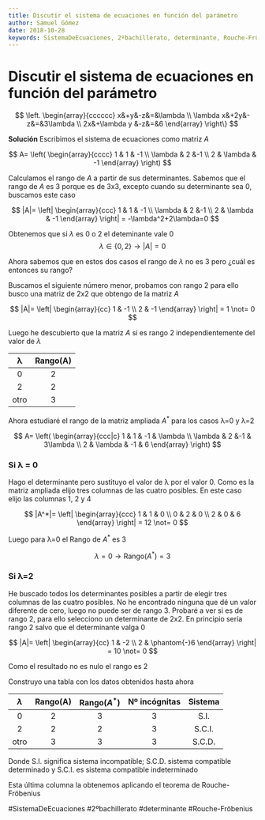 ```yaml
---
title: Discutir el sistema de ecuaciones en función del parámetro
author: Samuel Gómez
date: 2018-10-28
keywords: SistemaDeEcuaciones, 2ºbachillerato, determinante, Rouche-Fröbenius
---
```


# Discutir el sistema de ecuaciones en función del parámetro
$$
\left.
\begin{array}{cccccc}
	x&+y&-z&=&\lambda \\
	\lambda x&+2y&-z&=&3\lambda \\
	2x&+\lambda y &-z&=&6
\end{array}
\right\}
$$

**Solución** Escribimos el sistema de ecuaciones como matriz $A$

$$
A= \left(
\begin{array}{cccc}
	1 		& 1 & -1 \\
	\lambda & 2 &-1  \\
	2 		&	\lambda & -1
\end{array}
\right)
$$

Calculamos el rango de $A$ a partir de sus determinantes. Sabemos que el
rango de $A$ es 3 porque es de 3x3, excepto cuando su determinante sea 0,
buscamos este caso

$$
|A|= \left|
\begin{array}{ccc}
	1 		& 1 & -1 \\
	\lambda & 2 &-1  \\
	2 		&	\lambda & -1
\end{array}
\right| = -\lambda^2+2\lambda=0
$$

Obtenemos que si $\lambda$ es 0 o 2 el deteminante vale 0
$$\lambda \in \{0, 2\} \rightarrow |A| = 0 $$

Ahora sabemos que en estos dos casos el rango de $\lambda$ no es 3 pero
¿cuál es entonces su rango?

Buscamos el siguiente número menor, probamos con rango 2 para ello busco
una matriz de 2x2 que obtengo de la matriz $A$

$$
|A|= \left|
\begin{array}{cc}
	1 & -1 \\
	2 & -1
\end{array}
\right| = 1 \not= 0
$$

Luego he descubierto que la matriz $A$ sí es rango 2 independientemente
del valor de $\lambda$

|&lambda; | Rango(A)|
|:------:|:-------:|
|0   	 | 2  |
|2   	 | 2  |
|otro    | 3  |


Ahora estudiaré el rango de la matriz ampliada $A^*$ para los casos &lambda;=0 y &lambda;=2

$$
A= \left(
\begin{array}{ccc|c}
	1 		& 1 & -1 & \lambda \\
	\lambda & 2 &-1 & 3\lambda \\
	2 		&	\lambda & -1 & 6
\end{array}
\right)
$$

### Si &lambda; = 0

Hago el determinante pero sustituyo el valor de &lambda; por el valor 0. Como es la matriz
ampliada elijo tres columnas de las cuatro posibles. En este caso elijo las columnas
1, 2 y 4

$$
|A^*|= \left|
\begin{array}{ccc}
	1 & 1 & 0 \\
	0 & 2 	& 0  \\
	2 &	0 & 6
\end{array}
\right| = 12 \not= 0
$$

Luego para &lambda;=0 el Rango de $A^*$ es 3

$$\lambda=0 \rightarrow \text{Rango}(A^*)=3$$

### Si &lambda;=2

He buscado todos los determinantes posibles a partir de elegir tres columnas de las
cuatro posibles. No he encontrado ninguna que dé un valor diferente de cero, luego
no puede ser de rango 3. Probaré a ver si es de rango 2, para ello selecciono un
determinante de 2x2. En principio sería rango 2 salvo que el determinante valga 0

$$
|A|= \left|
\begin{array}{cc}
	1 & -2 \\
	2 & \phantom{-}6
\end{array}
\right| = 10 \not= 0
$$

Como el resultado no es nulo el rango es 2

Construyo una tabla con los datos obtenidos hasta ahora

|$\lambda$| Rango(A)| Rango($A^*$)| Nº incógnitas | Sistema |
|:-------:|:-------:|:-----------:|:-------------:|:-------:|
|0   	  |    2    |      3      |       3       |  S.I.   |
|2   	  |    2    |      2      |       3       |  S.C.I. |
|otro     |    3    |      3      |       3       |  S.C.D. |

Donde S.I. significa sistema incompatible; S.C.D. sistema compatible determinado y
S.C.I. es sistema compatible indeterminado

Esta última columna la obtenemos aplicando el teorema de Rouche-Fröbenius

#SistemaDeEcuaciones #2ºbachillerato #determinante #Rouche-Fröbenius